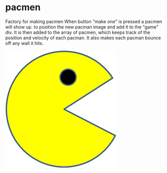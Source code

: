 # pacmen
Factory for making pacmen
When button "make one" is pressed a pacmen will show up. 
to position the new pacman image and add it to the "game" div. It is then added to the array of pacmen, which keeps track of the position and velocity of each pacman.
It also makes each pacman bounce off any wall it hits. 
 

<img src="images/PacMan1.png">
